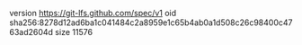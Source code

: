 version https://git-lfs.github.com/spec/v1
oid sha256:8278d12ad6ba1c041484c2a8959e1c65b4ab0a1d508c26c98400c4763ad2604d
size 11576
